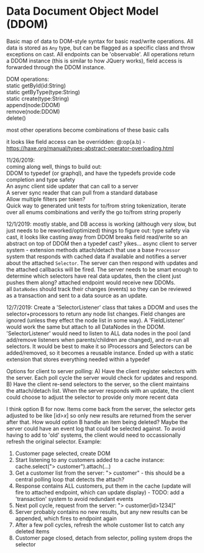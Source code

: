 # Data Document Object Model (DDOM)  

Basic map of data to DOM-style syntax for basic read/write operations. All data is stored as `Any` type, but can be flagged as a specific class and throw exceptions on cast. All endpoints can be 'observable'. All operations return a DDOM instance (this is similar to how JQuery works), field access is forwarded through the DDOM instance.  

DOM operations:  
static getById(id:String)  
static getByType(type:String)  
static create(type:String)  
append(node:DDOM)  
remove(node:DDOM)  
delete()  

most other operations become combinations of these basic calls

it looks like field access can be overridden: @:op(a.b) - https://haxe.org/manual/types-abstract-operator-overloading.html

11/26/2019:  
coming along well, things to build out:  
DDOM to typedef (or graphql), and have the typedefs provide code completion and type safety  
An async client side updater that can call to a server  
A server sync reader that can pull from a standard database  
Allow multiple filters per token?  
Quick way to generated unit tests for to/from string tokenization, iterate over all enums combinations and verify the go to/from string properly  

12/1/2019:
mostly stable, and DB access is working (although very slow, but just needs to be reworked/optimized)
things to figure out:
type safety via cast, it looks like casting away from DDOM breaks field read/write so an abstract on top of DDOM then a typedef cast? yikes...
async client to server system - extension methods attach/detach that use a base `Processor` system that responds with cached data if available and notifies a server about the attached `Selector`. The server can then respond with updates and the attached callbacks will be fired. The server needs to be smart enough to determine which selectors have real data updates, then the client just pushes them along? attached endpoint would receive new DDOMs.  
all `DataNodes` should track their changes (events) so they can be reviewed as a transaction and sent to a data source as an update.

12/7/2019:
Create a 'SelectorListener' class that takes a DDOM and uses the selector+processors to return any node list changes.
Field changes are ignored (unless they effect the node list in some way). A 'FieldListener' would work the same but attach to all DataNodes in the DDOM.
'SelectorListener' would need to listen to ALL data nodes in the pool (and add/remove listeners when parents/children are changed), and re-run all selectors.
It would be best to make it so IProcessors and Selectors can be added/removed, so it becomes a reusable instance.
Ended up with a static extension that stores everything needed within a typedef

Options for client to server polling:
A) Have the client register selectors with the server. Each poll cycle the server would check for updates and respond.
B) Have the client re-send selectors to the server, so the client maintains the attach/detach list. When the server responds with an update, the client could choose to adjust the selector to provide only more recent data

I think option B for now. Items come back from the server, the selector gets adjusted to be like [id>_x_] so only new results are returned from the server after that.
How would option B handle an item being deleted? Maybe the server could have an event log that could be selected against. To avoid having to add to 'old' systems, the client would need to occassionally refresh the original selector.
Example:
1. Customer page selected, create DOM
2. Start listening to any customers added to a cache instance: cache.select("> customer").attach(...)
3. Get a customer list from the server: "> customer" - this should be a central polling loop that detects the attach?
4. Response contains ALL customers, put them in the cache (update will fire to attached endpoint, which can update display) - TODO: add a 'transaction' system to avoid redundant events
5. Next poll cycle, request from the server: "> customer[id>1234]"
6. Server probably contains no new results, but any new results can be appended, which fires to endpoint again
7. After a few poll cycles, refresh the whole customer list to catch any deleted items
8. Customer page closed, detach from selector, polling system drops the selector